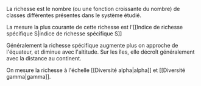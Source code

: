 La richesse est le nombre (ou une fonction croissante du nombre) de classes différentes présentes dans le système étudié.

La mesure la plus courante de cette richesse est l'[[Indice de richesse spécifique S|indice de richesse spécifique S]]

Généralement la richesse spécifique augmente plus on approche de l'équateur, et diminue avec l'altitude. Sur les îles, elle décroît généralement avec la distance au continent.

On mesure la richesse à l'échelle [[Diversité alpha|alpha]] et [[Diversité gamma|gamma]].